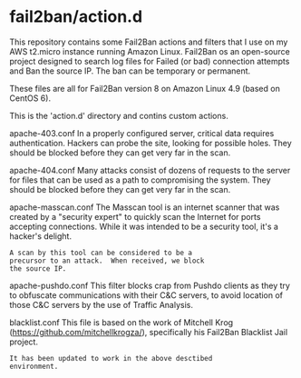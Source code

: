 # fail2ban/action.d

This repository contains some Fail2Ban actions and filters that I use on my AWS t2.micro instance running Amazon Linux.  Fail2Ban os an open-source project designed to search log files for Failed (or bad) connection attempts and Ban the source IP.  The ban can be temporary or permanent.

These files are all for Fail2Ban version 8 on Amazon Linux 4.9 (based on CentOS 6).

This is the 'action.d' directory and contins custom actions.

apache-403.conf
	In a properly configured server, critical data
	requires authentication.  Hackers can probe the
	site, looking for possible holes.  They should be
	blocked before they can get very far in the scan.

apache-404.conf
	Many attacks consist of dozens of requests to
	the server for files that can be used as a path
	to compromising the system.  They should be
	blocked before they can get very far in the scan.

apache-masscan.conf
	The Masscan tool is an internet scanner that was
	created by a "security expert" to quickly scan the
	Internet for ports accepting connections.  While
	it was intended to be a security tool, it's a
	hacker's delight.

	A scan by this tool can be considered to be a
	precursor to an attack.  When received, we block
	the source IP.

apache-pushdo.conf
	This filter blocks crap from Pushdo clients as
	they try to obfuscate communications with their
	C&C servers, to avoid location of those C&C
	servers by the use of Traffic Analysis.

blacklist.conf
	This file is based on the work of Mitchell Krog
	(https://github.com/mitchellkrogza/), specifically
	his Fail2Ban Blacklist Jail project.

	It has been updated to work in the above desctibed
	environment.